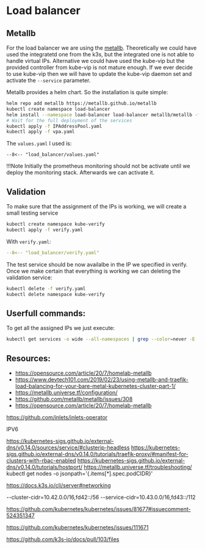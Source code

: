 # Load balancer

## Metallb

For the load balancer we are using the [metallb](https://metallb.universe.tf/).
Theoretically we could have used the integratetd one from the k3s, but the 
integrated one is not able to handle virtual IPs. 
Alternative we could have used the kube-vip but the provided controller from
kube-vip is not mature enough. If we ever decide to use kube-vip then we will have 
to update the kube-vip daemon set and activate the `--service` parameter.

Metallb provides a helm chart. So the installation is quite simple:

``` bash
helm repo add metallb https://metallb.github.io/metallb
kubectl create namespace load-balancer
helm install --namespace load-balancer load-balancer metallb/metallb -f values.yaml --version 0.14.8
# Wait for the full deployment of the services
kubectl apply -f IPAddressPool.yaml
kubectl apply -f vpa.yaml
```

The `values.yaml` I used is:

```
--8<-- "load_balancer/values.yaml"
```

!!!Note
    Initially the prometheus monitoring should not be activate until we deploy the 
    monitoring stack. Afterwards we can activate it.

## Validation
To make sure that the assignment of the IPs is working,
we will create a small testing service 

``` bash
kubectl create namespace kube-verify
kubectl apply -f verify.yaml
```

With `verify.yaml`:

``` yaml
--8<-- "load_balancer/verify.yaml"
```

The test service should be now availalbe in the IP we specified in verify.
Once we make certain that everything is working we can deleting the validation service:

``` bash
kubectl delete -f verify.yaml
kubectl delete namespace kube-verify
```

## Userfull commands:

To get all the assigned IPs we just execute:

```bash
kubectl get services -o wide --all-namespaces | grep --color=never -E 'LoadBalancer|NAMESPACE'
```

## Resources:

* https://opensource.com/article/20/7/homelab-metallb
* https://www.devtech101.com/2019/02/23/using-metallb-and-traefik-load-balancing-for-your-bare-metal-kubernetes-cluster-part-1/
* https://metallb.universe.tf/configuration/
* https://github.com/metallb/metallb/issues/308
* https://opensource.com/article/20/7/homelab-metallb


https://github.com/inlets/inlets-operator


IPV6

https://kubernetes-sigs.github.io/external-dns/v0.14.0/sources/service/#clusterip-headless
https://kubernetes-sigs.github.io/external-dns/v0.14.0/tutorials/traefik-proxy/#manifest-for-clusters-with-rbac-enabled
https://kubernetes-sigs.github.io/external-dns/v0.14.0/tutorials/hostport/
https://metallb.universe.tf/troubleshooting/
kubectl get nodes -o jsonpath='{.items[*].spec.podCIDR}'

https://docs.k3s.io/cli/server#networking 


 --cluster-cidr=10.42.0.0/16,fd42::/56 --service-cidr=10.43.0.0/16,fd43::/112

https://github.com/kubernetes/kubernetes/issues/81677#issuecomment-524351347

https://github.com/kubernetes/kubernetes/issues/111671


https://github.com/k3s-io/docs/pull/103/files
